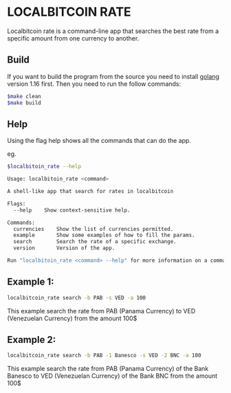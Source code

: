 # LOCALBITCOIN RATE

Localbitcoin rate is a command-line app that searches the best rate from a specific amount from one currency to another.

## Build

If you want to build the program from the source you need to install [golang](https://golang.org/dl/) version 1.16 first. Then you need to run the follow commands:

```bash
$make clean
$make build
```

## Help

Using the flag help shows all the commands that can do the app.

eg.
```bash
$localbitoin_rate --help

Usage: localbitoin_rate <command>

A shell-like app that search for rates in localbitcoin

Flags:
  --help    Show context-sensitive help.

Commands:
  currencies    Show the list of currencies permitted.
  example       Show some examples of how to fill the params.
  search        Search the rate of a specific exchange.
  version       Version of the app.

Run "localbitoin_rate <command> --help" for more information on a command
```

## Example 1:
```bash
localbitcoin_rate search -b PAB -s VED -a 100
```
This example search the rate from PAB (Panama Currency) to VED (Venezuelan Currency) from the amount 100$
## Example 2:
```bash
localbitcoin_rate search -b PAB -1 Banesco -s VED -2 BNC -a 100
```
This example search the rate from PAB (Panama Currency) of the Bank Banesco to VED (Venezuelan Currency) of the Bank BNC from the amount 100$
